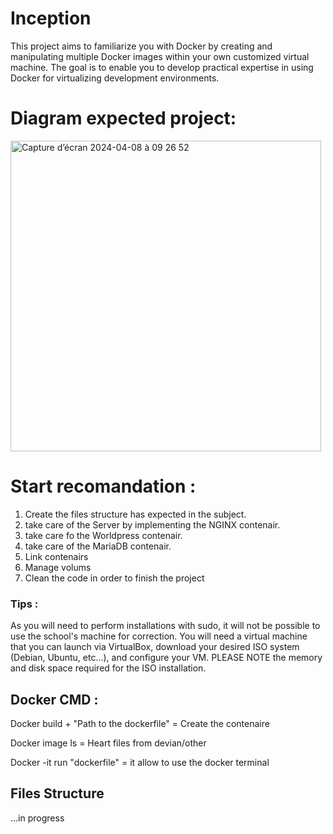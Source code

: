 # Inception
This project aims to familiarize you with Docker by creating and manipulating multiple Docker images within your own customized virtual machine. The goal is to enable you to develop practical expertise in using Docker for virtualizing development environments.

# Diagram expected project:
<img width="497" alt="Capture d’écran 2024-04-08 à 09 26 52" src="https://github.com/Arcadiastyx/Inception/assets/72890174/6d11a1da-aa2f-47b9-940d-530d322ea484">

# Start recomandation : 
1. Create the files structure has expected in the subject.
2. take care of the Server by implementing the NGINX contenair.
3. take care fo the Worldpress contenair.
4. take care of the MariaDB contenair.
5. Link contenairs
6. Manage volums
7. Clean the code in order to finish the project

### Tips : 
As you will need to perform installations with sudo, it will not be possible to use the school's machine for correction. You will need a virtual machine that you can launch via VirtualBox, download your desired ISO system (Debian, Ubuntu, etc...), and configure your VM. PLEASE NOTE the memory and disk space required for the ISO installation.

## Docker CMD : 
Docker build + "Path to the dockerfile" = Create the contenaire

Docker image ls = Heart files from devian/other

Docker -it run "dockerfile" = it allow to use the docker terminal

## Files Structure
...in progress 



